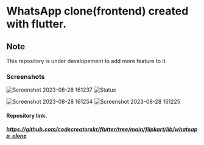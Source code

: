 # WhatsApp clone(frontend) created with flutter.


## Note
This repository is under developement to add more feature to it.


### Screenshots



![Screenshot 2023-08-28 161237](https://github.com/codecreatorskr/flutter/assets/118014326/7533a208-169c-4e01-887d-e508a858627f)
![Status](https://github.com/codecreatorskr/flutter/assets/118014326/3a379eb9-a32b-4c87-954b-71518fe5d1b4)


![Screenshot 2023-08-28 161254](https://github.com/codecreatorskr/flutter/assets/118014326/c2b8fbb2-4c9a-43b0-b130-798e902530f3)
![Screenshot 2023-08-28 161225](https://github.com/codecreatorskr/flutter/assets/118014326/a5374cab-668a-4066-a87e-6d4bf3bf486a)


#### Repository link.
##### https://github.com/codecreatorskr/flutter/tree/main/flipkart/lib/whatsapp_clone
